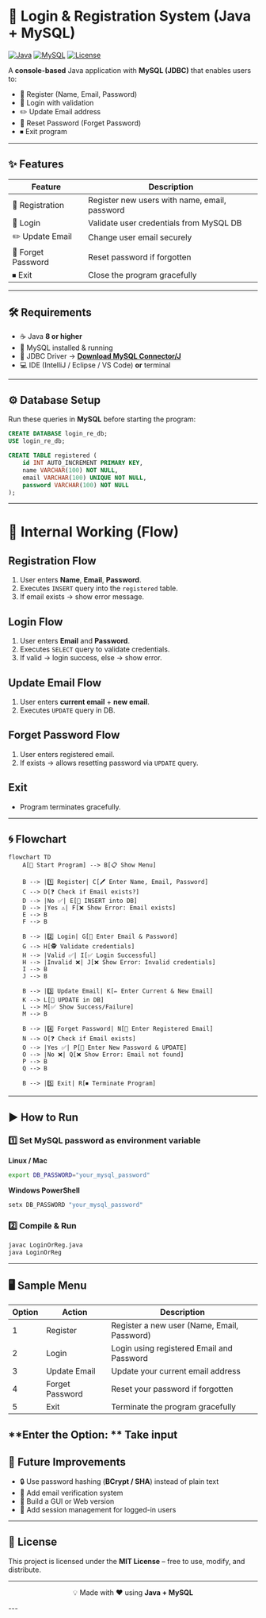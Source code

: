 # 🚀 Login & Registration System (Java + MySQL)

[![Java](https://img.shields.io/badge/Java-21-blue?logo=java)](https://www.java.com/)
[![MySQL](https://img.shields.io/badge/MySQL-8.0-orange?logo=mysql)](https://dev.mysql.com/downloads/connector/j/)
[![License](https://img.shields.io/badge/License-MIT-green)](https://opensource.org/licenses/MIT)

A **console-based** Java application with **MySQL (JDBC)** that enables users to:

- 📝 Register (Name, Email, Password)  
- 🔐 Login with validation  
- ✏️ Update Email address  
- 🔄 Reset Password (Forget Password)  
- ⏹ Exit program  

---

## ✨ Features

| Feature              | Description                                  |
|----------------------|----------------------------------------------|
| 📝 Registration       | Register new users with name, email, password |
| 🔐 Login              | Validate user credentials from MySQL DB      |
| ✏️ Update Email       | Change user email securely                   |
| 🔄 Forget Password    | Reset password if forgotten                  |
| ⏹ Exit               | Close the program gracefully                 |

---

## 🛠 Requirements

- ☕ Java **8 or higher**  
- 🐬 MySQL installed & running  
- 🔗 JDBC Driver → [**Download MySQL Connector/J**](https://dev.mysql.com/downloads/connector/j/)  
- 💻 IDE (IntelliJ / Eclipse / VS Code) **or** terminal  

---

## ⚙️ Database Setup  

Run these queries in **MySQL** before starting the program:

```sql
CREATE DATABASE login_re_db;
USE login_re_db;

CREATE TABLE registered (
    id INT AUTO_INCREMENT PRIMARY KEY,
    name VARCHAR(100) NOT NULL,
    email VARCHAR(100) UNIQUE NOT NULL,
    password VARCHAR(100) NOT NULL
);
```
---

# 📝 Internal Working (Flow)

## Registration Flow
1. User enters **Name**, **Email**, **Password**.  
2. Executes `INSERT` query into the `registered` table.  
3. If email exists → show error message.  

## Login Flow
1. User enters **Email** and **Password**.  
2. Executes `SELECT` query to validate credentials.  
3. If valid → login success, else → show error.  

## Update Email Flow
1. User enters **current email** + **new email**.  
2. Executes `UPDATE` query in DB.  

## Forget Password Flow
1. User enters registered email.  
2. If exists → allows resetting password via `UPDATE` query.  

## Exit
- Program terminates gracefully.  

---
## 🌀 Flowchart

```mermaid
flowchart TD
    A[🚀 Start Program] --> B[📋 Show Menu]
    
    B --> |1️⃣ Register| C[🖊️ Enter Name, Email, Password]
    C --> D[❓ Check if Email exists?]
    D --> |No ✅| E[💾 INSERT into DB]
    D --> |Yes ⚠️| F[❌ Show Error: Email exists]
    E --> B
    F --> B

    B --> |2️⃣ Login| G[🔑 Enter Email & Password]
    G --> H[🕵️ Validate credentials]
    H --> |Valid ✅| I[✅ Login Successful]
    H --> |Invalid ❌| J[❌ Show Error: Invalid credentials]
    I --> B
    J --> B

    B --> |3️⃣ Update Email| K[✏️ Enter Current & New Email]
    K --> L[💾 UPDATE in DB]
    L --> M[✅ Show Success/Failure]
    M --> B

    B --> |4️⃣ Forget Password| N[🔄 Enter Registered Email]
    N --> O[❓ Check if Email exists]
    O --> |Yes ✅| P[🔑 Enter New Password & UPDATE]
    O --> |No ❌| Q[❌ Show Error: Email not found]
    P --> B
    Q --> B

    B --> |5️⃣ Exit| R[⏹ Terminate Program]
```
---
## ▶️ How to Run

### 1️⃣ Set MySQL password as environment variable

**Linux / Mac**
```bash
export DB_PASSWORD="your_mysql_password"
```
**Windows PowerShell**
```bash
setx DB_PASSWORD "your_mysql_password"
```

### 2️⃣ Compile & Run
```bash
javac LoginOrReg.java
java LoginOrReg
```
---
## 🖥 Sample Menu

| Option | Action                 | Description                          |
|--------|-----------------------|--------------------------------------|
| 1      | Register              | Register a new user (Name, Email, Password) |
| 2      | Login                 | Login using registered Email and Password |
| 3      | Update Email          | Update your current email address    |
| 4      | Forget Password       | Reset your password if forgotten     |
| 5      | Exit                  | Terminate the program gracefully     |

**Enter the Option: ** Take input 
---


## 🚀 Future Improvements
- 🔒 Use password hashing (**BCrypt / SHA**) instead of plain text  
- 📧 Add email verification system  
- 🎨 Build a GUI or Web version  
- 🔑 Add session management for logged-in users  

---

## 📜 License
This project is licensed under the **MIT License** – free to use, modify, and distribute.  

---
<p align="center">
💡 Made with ❤️ using <strong>Java + MySQL</strong>
</p>
---



